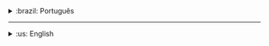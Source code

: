 <details>
  <summary>:brazil: Português</summary>
  
  # Olá <img src="https://cdn.jsdelivr.net/gh/Readme-Workflows/Readme-Icons@main/icons/gifs/wave.gif" />! Eu sou Rafael Graunke, seja bem vindo!

  ## Sobre mim
- 📚 Estudei no IFRS por 4 anos, onde aprendi sobre HTML, CSS, Python, Java, PHP, MySQL;
- 🤓 Estudei independentemente sobre Docker e JavaScript, tanto front quanto backend;
- ☁️ Participei de um programa de especialização em AWS onde pude aprender muito sobre cloud;
- 🚀 Já desenvolvi diversos projetos de aula utilizando NodeJS e React;
- 🌱 Atualmente busco aprofundar meu conhecimento sobre Next.JS e Python;
- 💼 Estou em busca de uma experiência profissional como desenvolvedor;
- 📫 Para entrar em contato: rafael.graunke@outlook.com
  
  <br></br>
  
  ## Tecnologias com que trabalho:
  ![HTML](https://img.shields.io/badge/HTML5-E34F26?style=for-the-badge&logo=html5&logoColor=white)
  ![CSS](https://img.shields.io/badge/CSS3-1572B6?style=for-the-badge&logo=css3&logoColor=white)
  ![Javascript](https://img.shields.io/badge/JavaScript-323330?style=for-the-badge&logo=javascript&logoColor=F7DF1E)
  ![Typescript](https://img.shields.io/badge/TypeScript-007ACC?style=for-the-badge&logo=typescript&logoColor=white)
  ![Node.Js](https://img.shields.io/badge/Node.js-339933?style=for-the-badge&logo=nodedotjs&logoColor=white)
  ![React](https://img.shields.io/badge/React-20232A?style=for-the-badge&logo=react&logoColor=61DAFB)
  ![Vite](https://img.shields.io/badge/Vite-B73BFE?style=for-the-badge&logo=vite&logoColor=FFD62E)
  ![Docker](https://img.shields.io/badge/Docker-2CA5E0?style=for-the-badge&logo=docker&logoColor=white)  
  ![MongoDB](https://img.shields.io/badge/MongoDB-4EA94B?style=for-the-badge&logo=mongodb&logoColor=white)
  ![MySQL](https://img.shields.io/badge/MySQL-005C84?style=for-the-badge&logo=mysql&logoColor=white)

  <br></br>


  ## Aprendendo no momento:  
  ![Next JS](https://img.shields.io/badge/Next-black?style=for-the-badge&logo=next.js&logoColor=white)
  ![Python](https://img.shields.io/badge/Python-FFD43B?style=for-the-badge&logo=python&logoColor=blue)
  <br></br>

  <!--
  ## Projetos em destaque:

  [![Readme Card](https://github-readme-stats.vercel.app/api/pin/?username=kelderpassos&repo=myMusicApp&theme=codeSTACKr&border_color=ffffff)](https://github.com/kelderpassos/myMusicApp)
  [![Readme Card](https://github-readme-stats.vercel.app/api/pin/?username=kelderpassos&repo=soccer-championship-api&theme=codeSTACKr&border_color=ffffff)](https://github.com/kelderpassos/soccer-championship-api)
  [![Readme Card](https://github-readme-stats.vercel.app/api/pin/?username=kelderpassos&repo=myRecipe-app&theme=codeSTACKr&border_color=ffffff)](https://github.com/kelderpassos/myRecipe-app)
  [![Readme Card](https://github-readme-stats.vercel.app/api/pin/?username=kelderpassos&repo=vehicle-dealership&theme=codeSTACKr&border_color=ffffff)](https://github.com/kelderpassos/vehicle-dealership)

<br></br>

## Projetos implementados
<table>
  <td valign="top">
      <h3 align="left">myMusicApp</h3>
      <a href="https://my-music-app-mu.vercel.app/"><img width=300px height=150px src="https://github.com/kelderpassos/myMusicApp/blob/kelder-passos/src/images/Preview.png" alt="Project-preview" /></a>
  </td>
</table>
-->

<br></br>
  
  ## ⚙️ &nbsp;Estatísticas do Github

  <p align="left">
  <img height="180em" src="https://github-readme-stats.vercel.app/api?username=rafael-graunke&show_icons=true&theme=vision-friendly-dark" alt="rafael-graunke' stats"/>
  <img height="180em" src="https://github-readme-stats.vercel.app/api/top-langs/?username=rafael-graunke&layout=compact&theme=vision-friendly-dark" alt="rafael-graunke' most languages"/>
  </p>
  
  <br></br>
  
  ## 👨🏽‍🦲 &nbsp;Contatos

<a href="https://www.linkedin.com/in/rafaelgraunke/" target="_blank"><img src="https://img.shields.io/badge/-rafaelgraunke-%230077B5?style=for-the-badge&logo=linkedin&logoColor=white" target="_blank"></a> 
<a href = "mailto:rafael.graunke@outlook.com" >
    <img src="https://img.shields.io/badge/Microsoft_Outlook-0078D4?style=for-the-badge&logo=microsoft-outlook&logoColor=white" target="_blank" />
  </a>

</details>

---
<details>
  <summary>:us: English</summary>
  
  # Hi there<img src="https://cdn.jsdelivr.net/gh/Readme-Workflows/Readme-Icons@main/icons/gifs/wave.gif" />! I'm Rafael Graunke, welcome!

  ## About me
- 📚 I studied at IFRS for 4 years, where I learned about HTML, CSS, Python, Java, PHP, MySQL;
- 🤓 I also studied independently about Docker and JavaScript, front and backend;
- ☁️ I participated in and AWS especialization program, where I learned alot about cloud computing;
- 🚀 I've developed tons of school projects using NodeJS and React;
- 🌱 Now, I'm trying to learn more about Next.JS and Python;
- 💼 I'm #OpenToWork as a developer!
- 📫 To contact me: rafael.graunke@outlook.com
  
  <br></br>
  
  ## Technologies I work with:
  ![HTML](https://img.shields.io/badge/HTML5-E34F26?style=for-the-badge&logo=html5&logoColor=white)
  ![CSS](https://img.shields.io/badge/CSS3-1572B6?style=for-the-badge&logo=css3&logoColor=white)
  ![Javascript](https://img.shields.io/badge/JavaScript-323330?style=for-the-badge&logo=javascript&logoColor=F7DF1E)
  ![Typescript](https://img.shields.io/badge/TypeScript-007ACC?style=for-the-badge&logo=typescript&logoColor=white)
  ![Node.Js](https://img.shields.io/badge/Node.js-339933?style=for-the-badge&logo=nodedotjs&logoColor=white)
  ![React](https://img.shields.io/badge/React-20232A?style=for-the-badge&logo=react&logoColor=61DAFB)
  ![Vite](https://img.shields.io/badge/Vite-B73BFE?style=for-the-badge&logo=vite&logoColor=FFD62E)
  ![Docker](https://img.shields.io/badge/Docker-2CA5E0?style=for-the-badge&logo=docker&logoColor=white)  
  ![MongoDB](https://img.shields.io/badge/MongoDB-4EA94B?style=for-the-badge&logo=mongodb&logoColor=white)
  ![MySQL](https://img.shields.io/badge/MySQL-005C84?style=for-the-badge&logo=mysql&logoColor=white)

  <br></br>


  ## Learning at the moment:  
  ![Next JS](https://img.shields.io/badge/Next-black?style=for-the-badge&logo=next.js&logoColor=white)
  ![Python](https://img.shields.io/badge/Python-FFD43B?style=for-the-badge&logo=python&logoColor=blue)
  <br></br>

  <!--
  ## Projetos em destaque:

  [![Readme Card](https://github-readme-stats.vercel.app/api/pin/?username=kelderpassos&repo=myMusicApp&theme=codeSTACKr&border_color=ffffff)](https://github.com/kelderpassos/myMusicApp)
  [![Readme Card](https://github-readme-stats.vercel.app/api/pin/?username=kelderpassos&repo=soccer-championship-api&theme=codeSTACKr&border_color=ffffff)](https://github.com/kelderpassos/soccer-championship-api)
  [![Readme Card](https://github-readme-stats.vercel.app/api/pin/?username=kelderpassos&repo=myRecipe-app&theme=codeSTACKr&border_color=ffffff)](https://github.com/kelderpassos/myRecipe-app)
  [![Readme Card](https://github-readme-stats.vercel.app/api/pin/?username=kelderpassos&repo=vehicle-dealership&theme=codeSTACKr&border_color=ffffff)](https://github.com/kelderpassos/vehicle-dealership)

<br></br>

## Projetos implementados
<table>
  <td valign="top">
      <h3 align="left">myMusicApp</h3>
      <a href="https://my-music-app-mu.vercel.app/"><img width=300px height=150px src="https://github.com/kelderpassos/myMusicApp/blob/kelder-passos/src/images/Preview.png" alt="Project-preview" /></a>
  </td>
</table>
-->

<br></br>
  
  ## ⚙️ &nbsp;Github Statistics

  <p align="left">
  <img height="180em" src="https://github-readme-stats.vercel.app/api?username=rafael-graunke&show_icons=true&theme=vision-friendly-dark" alt="rafael-graunke' stats"/>
  <img height="180em" src="https://github-readme-stats.vercel.app/api/top-langs/?username=rafael-graunke&layout=compact&theme=vision-friendly-dark" alt="rafael-graunke' most languages"/>
  </p>
  
  <br></br>
  
  ## 👨🏽‍🦲 &nbsp;Contact

<a href="https://www.linkedin.com/in/rafaelgraunke/" target="_blank"><img src="https://img.shields.io/badge/-rafaelgraunke-%230077B5?style=for-the-badge&logo=linkedin&logoColor=white" target="_blank"></a> 
<a href = "mailto:rafael.graunke@outlook.com" >
    <img src="https://img.shields.io/badge/Microsoft_Outlook-0078D4?style=for-the-badge&logo=microsoft-outlook&logoColor=white" target="_blank" />
  </a>

</details>